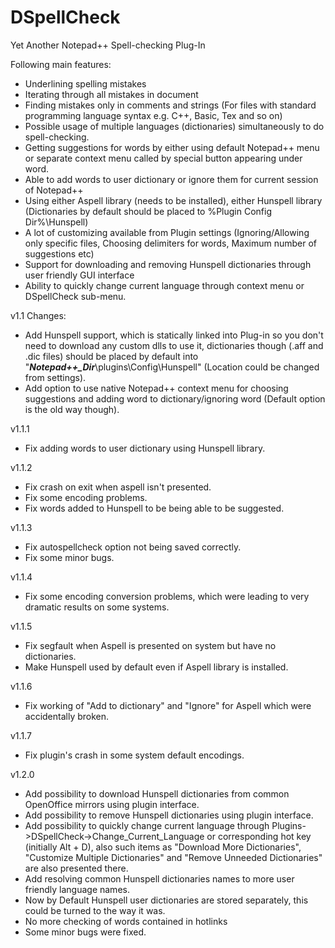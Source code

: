 DSpellCheck
===========

Yet Another Notepad++ Spell-checking Plug-In

Following main features:
- Underlining spelling mistakes
- Iterating through all mistakes in document
- Finding mistakes only in comments and strings (For files with standard programming language syntax e.g. C++, Basic, Tex and so on)
- Possible usage of multiple languages (dictionaries) simultaneously to do spell-checking.
- Getting suggestions for words by either using default Notepad++ menu or separate context menu called by special button appearing under word.
- Able to add words to user dictionary or ignore them for current session of Notepad++
- Using either Aspell library (needs to be installed), either Hunspell library (Dictionaries by default should be placed to %Plugin Config Dir%\Hunspell)
- A lot of customizing available from Plugin settings (Ignoring/Allowing only specific files, Choosing delimiters for words, Maximum number of suggestions etc)
- Support for downloading and removing Hunspell dictionaries through user friendly GUI interface
- Ability to quickly change current language through context menu or DSpellCheck sub-menu.

v1.1 Changes:
* Add Hunspell support, which is statically linked into Plug-in so you don't need to download any custom dlls to use it, dictionaries though (.aff and .dic files) should be placed by default into "***Notepad++_Dir***\plugins\Config\Hunspell\" (Location could be changed from settings).
* Add option to use native Notepad++ context menu for choosing suggestions and adding word to dictionary/ignoring word (Default option is the old way though).

v1.1.1
* Fix adding words to user dictionary using Hunspell library.

v1.1.2
* Fix crash on exit when aspell isn't presented.
* Fix some encoding problems.
* Fix words added to Hunspell to be being able to be suggested.

v1.1.3
* Fix autospellcheck option not being saved correctly.
* Fix some minor bugs.

v1.1.4
* Fix some encoding conversion problems, which were leading to very dramatic results on some systems.

v1.1.5
* Fix segfault when Aspell is presented on system but have no dictionaries.
* Make Hunspell used by default even if Aspell library is installed.

v1.1.6
* Fix working of "Add to dictionary" and "Ignore" for Aspell which were accidentally broken.

v1.1.7
* Fix plugin's crash in some system default encodings.

v1.2.0
* Add possibility to download Hunspell dictionaries from common OpenOffice mirrors using plugin interface.
* Add possibility to remove Hunspell dictionaries using plugin interface.
* Add possibility to quickly change current language through Plugins->DSpellCheck->Change_Current_Language or corresponding hot key (initially Alt + D), also such items as "Download More Dictionaries", "Customize Multiple Dictionaries" and "Remove Unneeded Dictionaries" are also presented there.
* Add resolving common Hunspell dictionaries names to more user friendly language names.
* Now by Default Hunspell user dictionaries are stored separately, this could be turned to the way it was.
* No more checking of words contained in hotlinks
* Some minor bugs were fixed.
